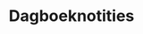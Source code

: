 ---
title: "Dagboeknotities"
slug: "dagboeknotities"
description: "In deze opdracht staat de verwondering centraal. In de briefing staat: 'laat je verwonderen door de kleine dingen en gebeurtenissen rond je. Kijk door een lens zoals een kind en ontdek de wereld om je heen'"
type: "intern"
members:
    - name: "Gert-Jan De Baets"
      major: "Crossmedia-ontwerp"
      minor: "Photo Design"
      disk: "2de schijf"
thumbnail:
    url: "thumb_800x400.png"
    alt: ""
    height: 1
    width: 2
    text-color: "333333"
    background-color: "333333"
media:
    - url: "1.png"
      type: "image"
    - url: "2.png"
      type: "image"
    - url: "3.png"
      type: "image"
    - url: "4.png"
      type: "image"
    - url: "5.png"
      type: "image"
    - url: "6.png"
      type: "image"
    - url: "7.png"
      type: "image"
    - url: "8.png"
      type: "image"
    - url: "9.png"
      type: "image"
    - url: "10.png"
      type: "image"
    - url: "11.png"
      type: "image"
    - url: "12.png"
      type: "image"
    - url: "13.png"
      type: "image"
    - url: "14.png"
      type: "image"
    - url: "15.png"
      type: "image"
    - url: "16.png"
      type: "image"
    - url: "17.png"
      type: "image"
    - url: "18.png"
      type: "image"
    - url: "19.png"
      type: "image"
    - url: "20.png"
      type: "image"
created: 20/01/2017
order: 3
---